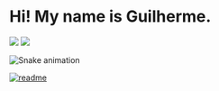 <h1> Hi! My name is Guilherme. </h1>
  
</div>
  <a href="https://www.instagram.com/gui_carbonesi/" target="_blank"><img src="https://img.shields.io/badge/-Instagram-%23E4405F?style=for-the-badge&logo=instagram&logoColor=white" target="_blank"></a>
  <a href="https://www.linkedin.com/in/guicarbonesi/" target="_blank"><img src="https://img.shields.io/badge/-LinkedIn-%230077B5?style=for-the-badge&logo=linkedin&logoColor=white" target="_blank"></a> 
 
  ![Snake animation](https://github.com/guicarbonesi/guicarbonesi/blob/output/github-contribution-grid-snake.svg)
 
</div>
 
[![readme](https://github-readme-stats.vercel.app/api/pin/?username=guicarbonesi&repo=guicarbonesi&theme=react)]()
